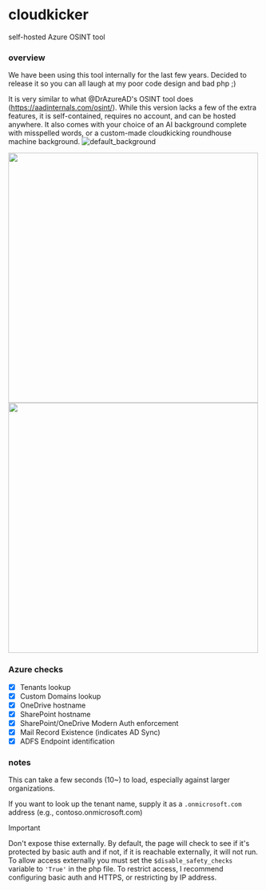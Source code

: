 # cloudkicker
self-hosted Azure OSINT tool


### overview

We have been using this tool internally for the last few years. Decided to release it so you can all laugh at my poor code design and bad php ;)  

It is very similar to what @DrAzureAD's OSINT tool does (https://aadinternals.com/osint/). While this version lacks a few of the extra features, it is self-contained, requires no account, and can be hosted anywhere. It also comes with your choice of an AI background complete with misspelled words, or a custom-made cloudkicking roundhouse machine background.
![default_background](https://github.com/user-attachments/assets/e0865d1d-1165-41c0-8631-322fe314d2b2)

<img src="https://github.com/user-attachments/assets/e0865d1d-1165-41c0-8631-322fe314d2b2" width="500">
<img src="https://github.com/user-attachments/assets/236c8088-2f94-4402-9d95-88017914e6e4" width="500">

### Azure checks
- [x] Tenants lookup
- [x] Custom Domains lookup
- [x] OneDrive hostname
- [x] SharePoint hostname
- [x] SharePoint/OneDrive Modern Auth enforcement
- [x] Mail Record Existence (indicates AD Sync)
- [x] ADFS Endpoint identification

### notes

This can take a few seconds (10~) to load, especially against larger organizations.

If you want to look up the tenant name, supply it as a ```.onmicrosoft.com``` address (e.g., contoso.onmicrosoft.com)

> [!IMPORTANT]
> Don't expose thise externally. By default, the page will check to see if it's protected by basic auth and if not, if it is reachable externally, it will not run. To allow access externally you must set the ```$disable_safety_checks``` variable to ```'True'``` in the php file.
> To restrict access, I recommend configuring basic auth and HTTPS, or restricting by IP address.
